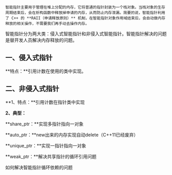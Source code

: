 	智能指针主要用于管理在堆上分配的内存，它将普通的指针封装为一个栈对象。当栈对象的生存周期结束后，会在析构函数中释放掉申请的内存，从而防止内存泄漏。简要的说，智能指针利用了 C++ 的 **RAII（申请释放原则）** 机制，在智能指针对象作用域结束后，会自动做内存释放的相关操作，不需要我们再手动去操作内存。

智能指针分为两大类：侵入式智能指针和非侵入式智能指针。智能指针解决的问题是替开发人员解决内存释放的问题。

## 一、侵入式指针

**特点：**引用计数在使用的类中实现。

## 二、非侵入式指针

**1、特点：**引用计数在指针类中实现

**2、典型：**

**share_ptr：**实现多指针指向一对象

**auto_ptr：**new出来的内存实现自动delete（C++11已经废弃）

**unique_ptr：**实现一指针指向一对象

**weak_ptr：**解决共享指针的循环引用问题



如何解决智能指针循环依赖的问题

